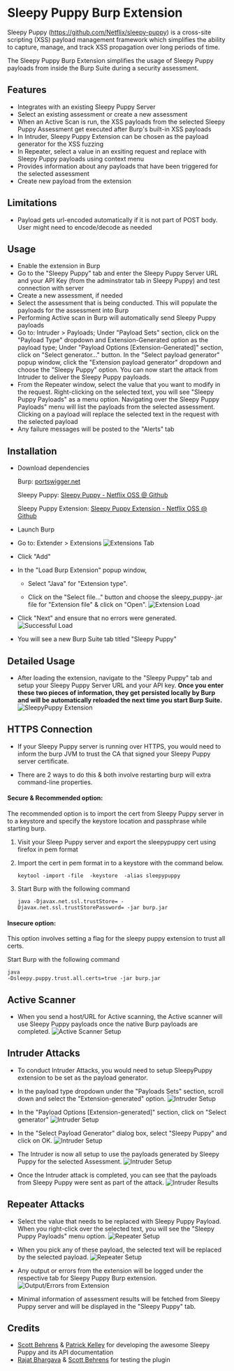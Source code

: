 Sleepy Puppy Burp Extension
===========================

Sleepy Puppy (https://github.com/Netflix/sleepy-puppy) is a cross-site scripting (XSS) payload management framework which simplifies the ability to capture, manage, and track XSS propagation over long periods of time. 

The Sleepy Puppy Burp Extension simplifies the usage of Sleepy Puppy payloads from inside the Burp Suite during a security assessment.


## Features
* Integrates with an existing Sleepy Puppy Server
* Select an existing assessment or create a new assessment
* When an Active Scan is run, the XSS payloads from the selected Sleepy Puppy Assessment get executed after Burp's built-in XSS payloads
* In Intruder, Sleepy Puppy Extension can be chosen as the payload generator for the XSS fuzzing
* In Repeater, select a value in an exsiting request and replace with Sleepy Puppy payloads using context menu
* Provides information about any payloads that have been triggered for the selected assessment 
* Create new payload from the extension

## Limitations
* Payload gets url-encoded automatically if it is not part of POST body. User might need to encode/decode as needed

## Usage
* Enable the extension in Burp
* Go to the "Sleepy Puppy" tab and enter the Sleepy Puppy Server URL and your API Key (from the adminstrator tab in Sleepy Puppy) and test connection with server
* Create a new assessment, if needed
* Select the assessment that is being conducted. This will populate the payloads for the assessment into Burp
* Performing Active scan in Burp will automatically send Sleepy Puppy payloads
* Go to: Intruder > Payloads; Under "Payload Sets" section, click on the "Payload Type" dropdown and Extension-Generated option as the payload type; Under "Payload Options [Extension-Generated]" section, click on "Select generator..." button. In the "Select payload generator" popup window, click the "Extension payload generator" dropdown and choose the "Sleepy Puppy" option. You can now start the attack from Intruder to deliver the Sleepy Puppy payloads.
* From the Repeater window, select the value that you want to modify in the request. Right-clicking on the selected text, you will see "Sleepy Puppy Payloads" as a menu option. Navigating over the Sleepy Puppy Payloads" menu will list the payloads from the selected assessment. Clicking on a payload will replace the selected text in the request with the selected payload
* Any failure messages will be posted to the "Alerts" tab

## Installation

* Download dependencies

  Burp: [portswigger.net](https://portswigger.net/burp/download.html)

  Sleepy Puppy: [Sleepy Puppy - Netflix OSS @ Github](https://github.com/Netflix/sleepy-puppy)

  Sleepy Puppy Extension: [Sleepy Puppy Extension - Netflix OSS @ Github](https://github.com/Netflix/sleepy-puppy/raw/master/burp-extension)
  

* Launch Burp

* Go to: Extender > Extensions
![Extensions Tab](https://github.com/Netflix/sleepy-puppy/raw/master/burp-extension/images/burp_extensions_tab.png)

* Click "Add"

* In the "Load Burp Extension" popup window,

  * Select "Java" for "Extension type".

  * Click on the "Select file..." button and choose the sleepy_puppy-<version>.jar file for "Extension file" & click on "Open".
![Extension Load](https://github.com/Netflix/sleepy-puppy/raw/master/burp-extension/images/add_extension.png)

* Click "Next" and ensure that no errors were generated.
![Successful Load](https://github.com/Netflix/sleepy-puppy/raw/master/burp-extension/images/extension_loaded_without_errors.png)

* You will see a new Burp Suite tab titled "Sleepy Puppy"
 
## Detailed Usage

* After loading the extension, navigate to the "Sleepy Puppy" tab and setup your Sleepy Puppy Server URL and your API key. **Once you enter these two pieces of information, they get persisted locally by Burp and will be automatically reloaded the next time you start Burp Suite.**
![SleepyPuppy Extension](https://github.com/Netflix/sleepy-puppy/raw/master/burp-extension/images/sleepypuppy_extension.png)

## HTTPS Connection

* If your Sleepy Puppy server is running over HTTPS, you would need to inform the burp JVM to trust the CA that signed your Sleepy Puppy server certificate.

* There are 2 ways to do this & both involve restarting burp will extra command-line properties.


#### Secure & Recommended option:

The recommended option is to import the cert from Sleepy Puppy server in to a keystore and specify the keystore location and passphrase while starting burp.

1. Visit your Sleep Puppy server and export the sleepypuppy cert using firefox in pem format

2. Import the cert in pem format in to a keystore with the command below.
    <p><pre><code>keytool -import -file </path/to/cert.pem> -keystore <keystore.jks> -alias sleepypuppy</code></pre>

3. Start Burp with the following command
    <p><pre><code>java -Djavax.net.ssl.trustStore=</path/to/keystore.jks> -Djavax.net.ssl.trustStorePassword=<passphrase specified in previous step> -jar burp.jar</code></pre>

#### Insecure option:

This option involves setting a flag for the sleepy puppy extension to trust all certs.

Start Burp with the following command
    <p><pre><code>java -Dsleepy.puppy.trust.all.certs=true -jar burp.jar</code></pre>


## Active Scanner

* When you send a host/URL for Active scanning, the Active scanner will use Sleepy Puppy payloads once the native Burp payloads are completed.
![Active Scanner Setup](https://github.com/Netflix/sleepy-puppy/raw/master/burp-extension/images/scanner_uses_burp_payloads_followed_by_sleepypuppy_payloads.png)

## Intruder Attacks

* To conduct Intruder Attacks, you would need to setup SleepyPuppy extension to be set as the payload generator. 
* In the payload type dropdown under the "Payloads Sets" section, scroll down and select the "Extension-generated" option.
![Intruder Setup](https://github.com/Netflix/sleepy-puppy/raw/master/burp-extension/images/intruder_attack_config_3.png)

* In the "Payload Options [Extension-generated]" section, click on "Select generator"
![Intruder Setup](https://github.com/Netflix/sleepy-puppy/raw/master/burp-extension/images/intruder_attack_config_4.png)

* In the "Select Payload Generator" dialog box, select "Sleepy Puppy" and click on OK.
![Intruder Setup](https://github.com/Netflix/sleepy-puppy/raw/master/burp-extension/images/intruder_attack_config_6.png)

* The Intruder is now all setup to use the payloads generated by Sleepy Puppy for the selected Assessment.
![Intruder Setup](https://github.com/Netflix/sleepy-puppy/raw/master/burp-extension/images/intruder_attack_config_7.png)

* Once the Intruder attack is completed, you can see that the payloads from Sleepy Puppy were sent as part of the attack.
![Intruder Results](https://github.com/Netflix/sleepy-puppy/raw/master/burp-extension/images/intruder_attacks_completed.png)

## Repeater Attacks

* Select the value that needs to be replaced with Sleepy Puppy Payload. When you right-click over the selected text, you will see the "Sleepy Puppy Payloads" menu option. 
![Repeater Setup](https://github.com/Netflix/sleepy-puppy/raw/master/burp-extension/images/repeater_request_value_to_be_replaced_with_sleepypuppy_payload.png)

* When you pick any of these payload, the selected text will be replaced by the selected payload.
![Repeater Setup](https://github.com/Netflix/sleepy-puppy/raw/master/burp-extension/images/repeater_request_value_replaced_with_sleepypuppy_payload.png)

* Any output or errors from the extension will be logged under the respective tab for Sleepy Puppy Burp extension.
![Output/Errors from Extension](https://github.com/Netflix/sleepy-puppy/raw/master/burp-extension/images/sleepypuppy_errors_output.png)

* Minimal information of assessment results will be fetched from Sleepy Puppy server and will be displayed in the "Sleepy Puppy" tab.

## Credits

 - [Scott Behrens](https://github.com/sbehrens) & [Patrick Kelley](https://github.com/monkeysecurity) for developing the awesome Sleepy Puppy and its API documentation
 - [Rajat Bhargava](https://github.com/rajatb) & [Scott Behrens](https://github.com/sbehrens) for testing the plugin
